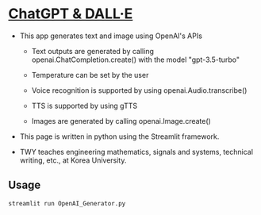 # [ChatGPT & DALL·E](https://chatgpt-dalle.streamlit.app/)

* This app generates text and image using OpenAI's APIs
  
  - Text outputs are generated by calling openai.ChatCompletion.create() with
    the model "gpt-3.5-turbo"

  - Temperature can be set by the user

  - Voice recognition is supported by using openai.Audio.transcribe()
  
  - TTS is supported by using gTTS

  - Images are generated by calling openai.Image.create()

* This page is written in python using the Streamlit framework.

* TWY teaches engineering mathematics, signals and systems,
  technical writing, etc., at Korea University.

## Usage
```python
streamlit run OpenAI_Generator.py
```
